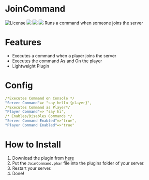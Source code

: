 # JoinCommand
![License](https://img.shields.io/github/license/CraftCamp1/JoinCommand)
[![](https://poggit.pmmp.io/shield.state/RandomTP)](https://poggit.pmmp.io/p/RandomTP)
[![](https://poggit.pmmp.io/shield.state/JoinCommand)](https://poggit.pmmp.io/p/JoinCommand)
[![](https://poggit.pmmp.io/shield.api/JoinCommand)](https://poggit.pmmp.io/p/JoinCommand)
Runs a command when someone joins the server

# Features
- Executes a command when a player joins the server
- Executes the command As and On the player
- Lightweight Plugin

# Config
```yml
/*Executes Command on Console */
"Server Command"=> "say hello {player}",
/*Executes Command as Player*/
"Player Command"=> "say hi", 
/* Enables/Disables Commands */
"Server Command Enabled"=>"true",
"Player Command Enabled"=>"true"
```

# How to Install
1. Download the plugin from [here](https://poggit.pmmp.io/r/185448/JoinCommand.phar)
2. Put the ```JoinCommand.phar``` file into the plugins folder of your server.
3. Restart your server.
4. Done!

